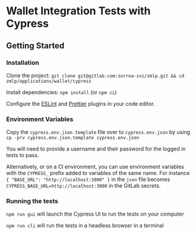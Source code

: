 # Wallet Integration Tests with Cypress

## Getting Started

### Installation

Clone the project:
`git clone git@gitlab.com:zorroa-zvi/zmlp.git && cd zmlp/applications/wallet/cypress`

Install dependencies: `npm install` (or `npm ci`)

Configure the [ESLint](http://eslint.org/) and
[Prettier](https://prettier.io/docs/en/editors.html) plugins in your code
editor.

### Environment Variables

Copy the `cypress.env.json.template` file over to `cypress.env.json` by using
`cp -prv cypress.env.json.template cypress.env.json`

You will need to provide a username and their password for the logged in tests
to pass.

Alternatively, or on a CI environment, you can use environment variables with
the `CYPRESS_` prefix added to variables of the same name. For instance
`{ "BASE_URL": "http://localhost:3000" }` in the `json` file becomes
`CYPRESS_BASE_URL=http://localhost:3000` in the GitLab secrets.

### Running the tests

`npm run gui` will launch the Cypress UI to run the tests on your computer

`npm run cli` will run the tests in a headless browser in a terminal
